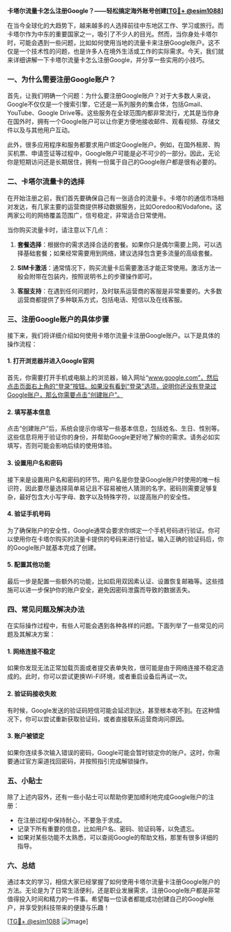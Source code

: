 **卡塔尔流量卡怎么注册Google？——轻松搞定海外账号创建[[TG💪+ @esim1088](https://t.me/s/esim1088)]**

在当今全球化的大趋势下，越来越多的人选择前往中东地区工作、学习或旅行。而卡塔尔作为中东的重要国家之一，吸引了不少人的目光。然而，当你身处卡塔尔时，可能会遇到一些问题，比如如何使用当地的流量卡来注册Google账户。这不仅是一个技术性的问题，也是许多人在境外生活或工作的实际需求。今天，我们就来详细讲解一下卡塔尔流量卡怎么注册Google，并分享一些实用的小技巧。

### 一、为什么需要注册Google账户？

首先，让我们明确一个问题：为什么要注册Google账户？对于大多数人来说，Google不仅仅是一个搜索引擎，它还是一系列服务的集合体，包括Gmail、YouTube、Google Drive等。这些服务在全球范围内都非常流行，尤其是当你身在国外时，拥有一个Google账户可以让你更方便地接收邮件、观看视频、存储文件以及与其他用户互动。

此外，很多应用程序和服务都要求用户绑定Google账户。例如，在国外租房、购买机票、申请签证等过程中，Google账户可能是必不可少的一部分。因此，无论你是短期访问还是长期居住，拥有一份属于自己的Google账户都是很有必要的。

### 二、卡塔尔流量卡的选择

在开始注册之前，我们首先要确保自己有一张适合的流量卡。卡塔尔的通信市场相对发达，有几家主要的运营商提供移动数据服务，比如Ooredoo和Vodafone。这两家公司的网络覆盖范围广，信号稳定，非常适合日常使用。

当你购买流量卡时，请注意以下几点：

1. **套餐选择**：根据你的需求选择合适的套餐。如果你只是偶尔需要上网，可以选择基础套餐；如果经常需要用到网络，建议选择包含更多流量的高级套餐。
   
2. **SIM卡激活**：通常情况下，购买流量卡后需要激活才能正常使用。激活方法一般会附带在包装内，按照说明书上的步骤操作即可。

3. **客服支持**：在遇到任何问题时，及时联系运营商的客服是非常重要的。大多数运营商都提供了多种联系方式，包括电话、短信以及在线客服。

### 三、注册Google账户的具体步骤

接下来，我们将详细介绍如何使用卡塔尔流量卡注册Google账户。以下是具体的操作流程：

#### 1. 打开浏览器并进入Google官网

首先，你需要打开手机或电脑上的浏览器，输入网址“www.google.com”，然后点击页面右上角的“登录”按钮。如果没有看到“登录”选项，说明你还没有登录过Google账户，那么你需要点击“创建账户”。

#### 2. 填写基本信息

点击“创建账户”后，系统会提示你填写一些基本信息，包括姓名、生日、性别等。这些信息将用于验证你的身份，并帮助Google更好地了解你的需求。请务必如实填写，否则可能会影响后续的使用体验。

#### 3. 设置用户名和密码

接下来是设置用户名和密码的环节。用户名是你登录Google账户时使用的唯一标识符，因此要尽量选择简单易记且不容易被他人猜测的名字。密码则需要足够复杂，最好包含大小写字母、数字以及特殊字符，以提高账户的安全性。

#### 4. 验证手机号码

为了确保账户的安全性，Google通常会要求你绑定一个手机号码进行验证。你可以使用你在卡塔尔购买的流量卡提供的号码来进行验证。输入正确的验证码后，你的Google账户就基本完成了创建。

#### 5. 配置其他功能

最后一步是配置一些额外的功能，比如启用双因素认证、设置恢复邮箱等。这些措施可以进一步保护你的账户安全，避免因密码泄露而导致的数据丢失。

### 四、常见问题及解决办法

在实际操作过程中，有些人可能会遇到各种各样的问题。下面列举了一些常见的问题及其解决方案：

#### 1. 网络连接不稳定

如果你发现无法正常加载页面或者提交表单失败，很可能是由于网络连接不稳定造成的。此时，你可以尝试更换Wi-Fi环境，或者重启设备后再试一次。

#### 2. 验证码接收失败

有时候，Google发送的验证码短信可能会延迟到达，甚至根本收不到。在这种情况下，你可以尝试重新获取验证码，或者直接联系运营商询问原因。

#### 3. 账户被锁定

如果你连续多次输入错误的密码，Google可能会暂时锁定你的账户。这时，你需要通过官方渠道找回密码，并按照指引完成解锁操作。

### 五、小贴士

除了上述内容外，还有一些小贴士可以帮助你更加顺利地完成Google账户的注册：

- 在注册过程中保持耐心，不要急于求成。
- 记录下所有重要的信息，比如用户名、密码、验证码等，以免遗忘。
- 如果对某些功能不太熟悉，可以查阅Google的帮助文档，那里有很多详细的指导。

### 六、总结

通过本文的学习，相信大家已经掌握了如何使用卡塔尔流量卡注册Google账户的方法。无论是为了日常生活便利，还是职业发展需求，注册Google账户都是非常值得投入时间和精力的一件事。希望每一位读者都能成功创建自己的Google账户，并享受到科技带来的便捷与乐趣！

[[TG💪+ @esim1088](https://t.me/s/esim1088) ![Image](https://i.postimg.cc/4NQfJmqS/Snipaste-2025-05-13-00-14-12.png)]